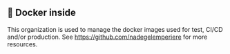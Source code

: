## :whale: Docker inside

This organization is used to manage the docker images used for test, CI/CD and/or production. See https://github.com/nadegelemperiere for more resources.
